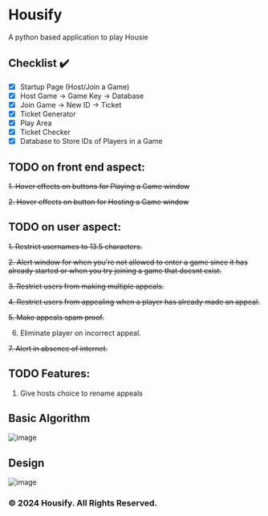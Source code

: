 # Housify
A python based application to play Housie
## Checklist ✔️
- [x] Startup Page (Host/Join a Game)
- [x] Host Game -> Game Key -> Database
- [x] Join Game -> New ID -> Ticket
- [x] Ticket Generator
- [x] Play Area
- [x] Ticket Checker
- [x] Database to Store IDs of Players in a Game

## TODO on front end aspect:
~~1. Hover effects on buttons for Playing a Game window~~

~~2. Hover effects on button for Hosting a Game window~~

## TODO on user aspect:
~~1. Restrict usernames to 13.5 characters.~~

~~2. Alert window for when you're not allowed to enter a game since it has already started or when you try joining a game that doesnt exist.~~

~~3. Restrict users from making multiple appeals.~~

~~4. Restrict users from appealing when a player has already made an appeal.~~

~~5. Make appeals spam proof.~~

6. Eliminate player on incorrect appeal.

~~7. Alert in absence of internet.~~

## TODO Features:

1. Give hosts choice to rename appeals

## Basic Algorithm
![image](https://github.com/Faizaan-Nasir/Housify/assets/82143161/1adb3d8a-5049-46f8-a442-209e1e995b4f)

## Design
![image](https://github.com/Faizaan-Nasir/Housify/assets/82143161/ef72a8e9-26cb-4219-b51d-a9b170a42bbf)

### © 2024 Housify. All Rights Reserved.
